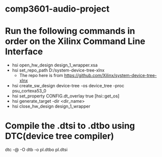 # comp3601-audio-project
# Run the following commands in order on the Xilinx Command Line Interface
- hsi open_hw_design design_1_wrapper.xsa
- hsi set_repo_path D:/system-device-tree-xlnx
    - The repo here is from https://github.com/Xilinx/system-device-tree-xlnx
- hsi create_sw_design device-tree -os device_tree -proc psu_cortexa53_0
- hsi set_property CONFIG.dt_overlay true [hsi::get_os]
- hsi generate_target -dir <dir_name>
- hsi close_hw_design design_1_wrapper

# Compile the .dtsi to .dtbo using DTC(device tree compiler)
dtc -@ -O dtb -o pl.dtbo pl.dtsi
